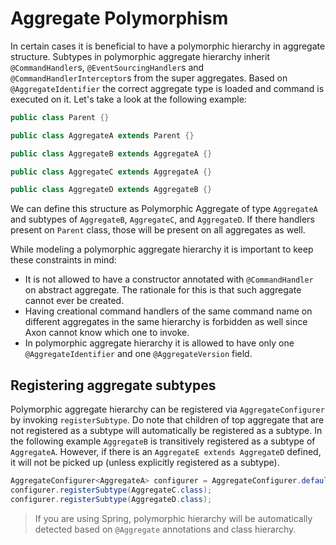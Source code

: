 # Aggregate Polymorphism

In certain cases it is beneficial to have a polymorphic hierarchy in aggregate structure. Subtypes in polymorphic 
aggregate hierarchy inherit `@CommandHandler`s, `@EventSourcingHandler`s and `@CommandHandlerInterceptor`s from the 
super aggregates. Based on `@AggregateIdentifier` the correct aggregate type is loaded and command is executed on it. 
Let's take a look at the following example:

```java
public class Parent {}

public class AggregateA extends Parent {}

public class AggregateB extends AggregateA {}

public class AggregateC extends AggregateA {}

public class AggregateD extends AggregateB {}
```

We can define this structure as Polymorphic Aggregate of type `AggregateA` and subtypes of `AggregateB`, `AggregateC`, 
and `AggregateD`. If there handlers present on `Parent` class, those will be present on all aggregates as well. 

While modeling a polymorphic aggregate hierarchy it is important to keep these constraints in mind:
- It is not allowed to have a constructor annotated with `@CommandHandler` on abstract aggregate. The rationale for this 
is that such aggregate cannot ever be created.
- Having creational command handlers of the same command name on different aggregates in the same hierarchy is forbidden 
as well since Axon cannot know which one to invoke. 
- In polymorphic aggregate hierarchy it is allowed to have only one `@AggregateIdentifier` and one `@AggregateVersion` 
field.

## Registering aggregate subtypes

Polymorphic aggregate hierarchy can be registered via `AggregateConfigurer` by invoking `registerSubtype`. Do note that 
children of top aggregate that are not registered as a subtype will automatically be registered as a subtype. In the 
following example `AggregateB` is transitively registered as a subtype of `AggregateA`. However, if there is an 
`AggregateE extends AggregateD` defined, it will not be picked up (unless explicitly registered as a subtype).

```java
AggregateConfigurer<AggregateA> configurer = AggregateConfigurer.defaultConfiguration(AggregateA.class);
configurer.registerSubtype(AggregateC.class);
configurer.registerSubtype(AggregateD.class);
```

> If you are using Spring, polymorphic hierarchy will be automatically detected based on `@Aggregate` annotations and 
class hierarchy.